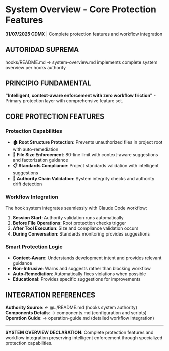 # System Overview - Core Protection Features

**31/07/2025 CDMX** | Complete protection features and workflow integration

## AUTORIDAD SUPREMA
hooks/README.md → system-overview.md implements complete system overview per hooks authority

## PRINCIPIO FUNDAMENTAL
**"Intelligent, context-aware enforcement with zero workflow friction"** - Primary protection layer with comprehensive feature set.

## CORE PROTECTION FEATURES

### **Protection Capabilities**
- **🏠 Root Structure Protection**: Prevents unauthorized files in project root with auto-remediation
- **📏 File Size Enforcement**: 80-line limit with context-aware suggestions and factorization guidance
- **📋 Standards Compliance**: Project standards validation with intelligent suggestions
- **🔗 Authority Chain Validation**: System integrity checks and authority drift detection

### **Workflow Integration**
The hook system integrates seamlessly with Claude Code workflow:
1. **Session Start**: Authority validation runs automatically
2. **Before File Operations**: Root protection checks trigger
3. **After Tool Execution**: Size and compliance validation occurs
4. **During Conversation**: Standards monitoring provides suggestions

### **Smart Protection Logic**
- **Context-Aware**: Understands development intent and provides relevant guidance
- **Non-Intrusive**: Warns and suggests rather than blocking workflow
- **Auto-Remediation**: Automatically fixes violations when possible
- **Educational**: Provides specific suggestions for improvements

## INTEGRATION REFERENCES
**Authority Source**: ← @../README.md (hooks system authority)
**Components Details**: → components.md (configuration and scripts)
**Operation Guide**: → operation-guide.md (detailed workflow integration)

---
**SYSTEM OVERVIEW DECLARATION**: Complete protection features and workflow integration preserving intelligent enforcement through specialized protection capabilities.